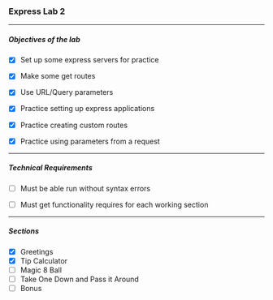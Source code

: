 ### Express Lab 2
---
##### Objectives of the lab


- [x] Set up some express servers for practice
- [x] Make some get routes
- [x] Use URL/Query parameters
- [x] Practice setting up express applications
- [x] Practice creating custom routes
- [x] Practice using parameters from a request


---

##### Technical Requirements
- [ ] Must be able run without syntax errors
- [ ] Must get functionality requires for each working section


---

##### Sections

- [x] Greetings
- [x] Tip Calculator
- [ ] Magic 8 Ball
- [ ] Take One Down and Pass it Around
- [ ] Bonus